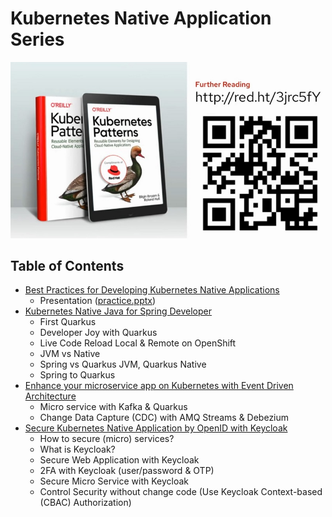 # Kubernetes Native Application Series

![](images/ebook.jpeg)

## Table of Contents
- [Best Practices for Developing Kubernetes Native Applications](https://github.com/rhthsa/k8s-best-pratices-webinar/blob/main/README.md)
  - Presentation ([practice.pptx](presentation/practice.pptx))
- [Kubernetes Native Java for Spring Developer](quarkus.md)
  - First Quarkus
  - Developer Joy with Quarkus
  - Live Code Reload Local & Remote on OpenShift
  - JVM vs Native
  - Spring vs Quarkus JVM, Quarkus Native
  - Spring to Quarkus
- [Enhance your microservice app on Kubernetes with Event Driven Architecture](eda.md)
  - Micro service with Kafka & Quarkus
  - Change Data Capture (CDC) with AMQ Streams & Debezium
- [Secure Kubernetes Native Application by OpenID with Keycloak](keycloak.md)
  - How to secure (micro) services?
  - What is Keycloak?
  - Secure Web Application with Keycloak
  - 2FA with Keycloak (user/password & OTP)
  - Secure Micro Service with Keycloak
  - Control Security without change code (Use Keycloak Context-based (CBAC) Authorization)

